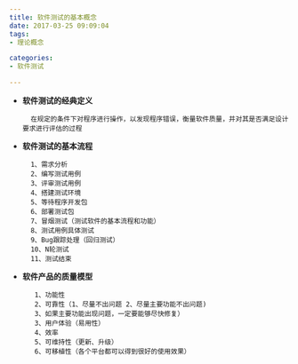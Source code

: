 ```yaml
---
title: 软件测试的基本概念
date: 2017-03-25 09:09:04
tags: 
- 理论概念

categories:
- 软件测试

---
```


+ **软件测试的经典定义**

        在规定的条件下对程序进行操作，以发现程序错误，衡量软件质量，并对其是否满足设计要求进行评估的过程



+ **软件测试的基本流程**

        1、需求分析 
        2、编写测试用例 
        3、评审测试用例 
        4、搭建测试环境 
        5、等待程序开发包 
        6、部署测试包 
        7、冒烟测试（测试软件的基本流程和功能） 
        8、测试用例具体测试 
        9、Bug跟踪处理（回归测试） 
        10、N轮测试 
        11、测试结束


+ **软件产品的质量模型**

         1、功能性 
         2、可靠性（1、尽量不出问题 2、尽量主要功能不出问题) 
         3、如果主要功能出现问题，一定要能够尽快修复） 
         3、用户体验（易用性） 
         4、效率 
         5、可维持性（更新、升级） 
         6、可移植性（各个平台都可以得到很好的使用效果）
          
   